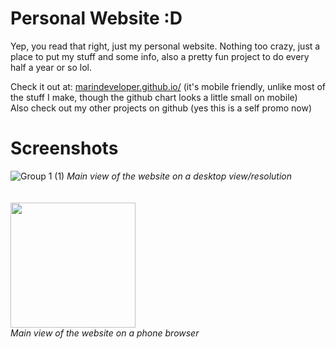 # Personal Website :D
Yep, you read that right, just my personal website. Nothing too crazy, just a place to put my stuff and some info, also a pretty fun project to do every half a year or so lol. <br/>

Check it out at: [marindeveloper.github.io/](https://marindeveloper.github.io/) (it's mobile friendly, unlike most of the stuff I make, though the github chart looks a little small on mobile)<br/>
Also check out my other projects on github (yes this is a self promo now)

# Screenshots
![Group 1 (1)](https://github.com/user-attachments/assets/3c13908a-6c54-4b12-8637-fbc17bdd8199)
*Main view of the website on a desktop view/resolution*
<br />
<br />
<br />
<img src="https://github.com/user-attachments/assets/78519d09-72b4-4681-87c4-656c323d7685" width="200"/>
<br />
*Main view of the website on a phone browser*


